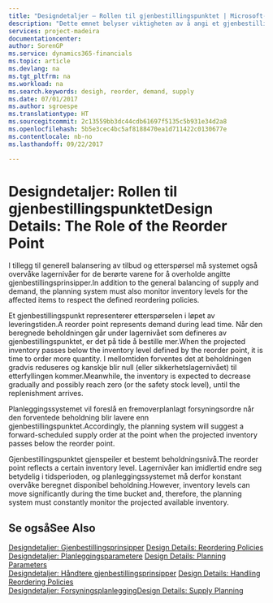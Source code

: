 ```yaml
---
title: "Designdetaljer – Rollen til gjenbestillingspunktet | Microsoft-dokumentasjon"
description: "Dette emnet belyser viktigheten av å angi et gjenbestillingspunkt, slik at du vet når du må bestille mer."
services: project-madeira
documentationcenter: 
author: SorenGP
ms.service: dynamics365-financials
ms.topic: article
ms.devlang: na
ms.tgt_pltfrm: na
ms.workload: na
ms.search.keywords: desigh, reorder, demand, supply
ms.date: 07/01/2017
ms.author: sgroespe
ms.translationtype: HT
ms.sourcegitcommit: 2c13559bb3dc44cdb61697f5135c5b931e34d2a8
ms.openlocfilehash: 5b5e3cec4bc5af8188470ea1d711422c0130677e
ms.contentlocale: nb-no
ms.lasthandoff: 09/22/2017

---
```

# <a name="design-details-the-role-of-the-reorder-point"></a><span data-ttu-id="b9412-103">Designdetaljer: Rollen til gjenbestillingspunktet</span><span class="sxs-lookup"><span data-stu-id="b9412-103">Design Details: The Role of the Reorder Point</span></span>
<span data-ttu-id="b9412-104">I tillegg til generell balansering av tilbud og etterspørsel må systemet også overvåke lagernivåer for de berørte varene for å overholde angitte gjenbestillingsprinsipper.</span><span class="sxs-lookup"><span data-stu-id="b9412-104">In addition to the general balancing of supply and demand, the planning system must also monitor inventory levels for the affected items to respect the defined reordering policies.</span></span>  
  
<span data-ttu-id="b9412-105">Et gjenbestillingspunkt representerer etterspørselen i løpet av leveringstiden.</span><span class="sxs-lookup"><span data-stu-id="b9412-105">A reorder point represents demand during lead time.</span></span> <span data-ttu-id="b9412-106">Når den beregnede beholdningen går under lagernivået som defineres av gjenbestillingspunktet, er det på tide å bestille mer.</span><span class="sxs-lookup"><span data-stu-id="b9412-106">When the projected inventory passes below the inventory level defined by the reorder point, it is time to order more quantity.</span></span> <span data-ttu-id="b9412-107">I mellomtiden forventes det at beholdningen gradvis reduseres og kanskje blir null (eller sikkerhetslagernivået) til etterfyllingen kommer.</span><span class="sxs-lookup"><span data-stu-id="b9412-107">Meanwhile, the inventory is expected to decrease gradually and possibly reach zero (or the safety stock level), until the replenishment arrives.</span></span>  
  
<span data-ttu-id="b9412-108">Planleggingssystemet vil foreslå en fremoverplanlagt forsyningsordre når den forventede beholdning blir lavere enn gjenbestillingspunktet.</span><span class="sxs-lookup"><span data-stu-id="b9412-108">Accordingly, the planning system will suggest a forward-scheduled supply order at the point when the projected inventory passes below the reorder point.</span></span>  
  
<span data-ttu-id="b9412-109">Gjenbestillingspunktet gjenspeiler et bestemt beholdningsnivå.</span><span class="sxs-lookup"><span data-stu-id="b9412-109">The reorder point reflects a certain inventory level.</span></span> <span data-ttu-id="b9412-110">Lagernivåer kan imidlertid endre seg betydelig i tidsperioden, og planleggingssystemet må derfor konstant overvåke beregnet disponibel beholdning.</span><span class="sxs-lookup"><span data-stu-id="b9412-110">However, inventory levels can move significantly during the time bucket and, therefore, the planning system must constantly monitor the projected available inventory.</span></span>  
  
## <a name="see-also"></a><span data-ttu-id="b9412-111">Se også</span><span class="sxs-lookup"><span data-stu-id="b9412-111">See Also</span></span>  
<span data-ttu-id="b9412-112">[Designdetaljer: Gjenbestillingsprinsipper](design-details-reordering-policies.md) </span><span class="sxs-lookup"><span data-stu-id="b9412-112">[Design Details: Reordering Policies](design-details-reordering-policies.md) </span></span>  
<span data-ttu-id="b9412-113">[Designdetaljer: Planleggingsparametere](design-details-planning-parameters.md) </span><span class="sxs-lookup"><span data-stu-id="b9412-113">[Design Details: Planning Parameters](design-details-planning-parameters.md) </span></span>  
<span data-ttu-id="b9412-114">[Designdetaljer: Håndtere gjenbestillingsprinsipper](design-details-handling-reordering-policies.md) </span><span class="sxs-lookup"><span data-stu-id="b9412-114">[Design Details: Handling Reordering Policies](design-details-handling-reordering-policies.md) </span></span>  
[<span data-ttu-id="b9412-115">Designdetaljer: Forsyningsplanlegging</span><span class="sxs-lookup"><span data-stu-id="b9412-115">Design Details: Supply Planning</span></span>](design-details-supply-planning.md)
